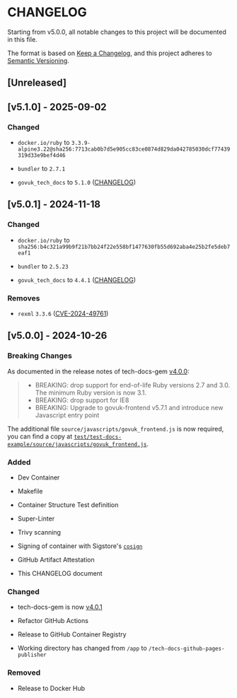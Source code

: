 <!-- markdownlint-disable no-duplicate-heading -->

# CHANGELOG

Starting from v5.0.0, all notable changes to this project will be documented in this file.

The format is based on [Keep a Changelog](https://keepachangelog.com/en/1.1.0/),
and this project adheres to [Semantic Versioning](https://semver.org/spec/v2.0.0.html).

## [Unreleased]

## [v5.1.0] - 2025-09-02

### Changed

- `docker.io/ruby` to `3.3.9-alpine3.22@sha256:7713cab0b7d5e905cc83ce0874d829da042785030dcf77439319d33e9bef4d46`

- `bundler` to `2.7.1`

- `govuk_tech_docs` to `5.1.0` ([CHANGELOG](https://github.com/alphagov/tech-docs-gem/blob/5885826fe628b365dc7a9ce4f65eab09b3164ae7/CHANGELOG.md?plain=1#L10))

## [v5.0.1] - 2024-11-18

### Changed

- `docker.io/ruby` to `sha256:b4c321a99b9f21b7bb24f22e558bf1477630fb55d692aba4e25b2fe5deb7eaf1`

- `bundler` to `2.5.23`

- `govuk_tech_docs` to `4.4.1` ([CHANGELOG](https://github.com/alphagov/tech-docs-gem/blob/main/CHANGELOG.md#411))

### Removes

- `rexml` `3.3.6` ([CVE-2024-49761](https://github.com/advisories/GHSA-2rxp-v6pw-ch6m))

## [v5.0.0] - 2024-10-26

### Breaking Changes

As documented in the release notes of tech-docs-gem [v4.0.0](https://github.com/alphagov/tech-docs-gem/releases/tag/v4.0.0):

> - BREAKING: drop support for end-of-life Ruby versions 2.7 and 3.0. The minimum Ruby version is now 3.1.
> - BREAKING: drop support for IE8
> - BREAKING: Upgrade to govuk-frontend v5.7.1 and introduce new Javascript entry point

The additional file `source/javascripts/govuk_frontend.js` is now required, you can find a copy at [`test/test-docs-example/source/javascripts/govuk_frontend.js`](test/test-docs-example/source/javascripts/govuk_frontend.js).

### Added

- Dev Container

- Makefile

- Container Structure Test definition

- Super-Linter

- Trivy scanning

- Signing of container with Sigstore's [`cosign`](https://github.com/sigstore/cosign)

- GitHub Artifact Attestation

- This CHANGELOG document

### Changed

- tech-docs-gem is now [v4.0.1](https://github.com/alphagov/tech-docs-gem/releases/tag/v4.0.1)

- Refactor GitHub Actions

- Release to GitHub Container Registry

- Working directory has changed from `/app` to `/tech-docs-github-pages-publisher`

### Removed

- Release to Docker Hub

